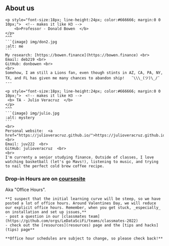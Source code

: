 ## About us
 
````{panels}
<p style="font-size:18px; line-height:24px; color:#666666; margin:0 0 10px;">  <!-- makes it like H3 -->
    <b>Professor - Donald Bowen  </b>
</p>   
^^^
```{image} img/don2.jpg
:alt: me
```
My research: [https://bowen.finance](https://bowen.finance) <br>
Email: deb219 <br>
GitHub: donbowen <br> 
<br>
Somehow, I am still a Lions fan, even though stints in AZ, CA, PA, NY, TX, and FL has given me many chances to abandon ship!   ¯\\\_(ツ)\_/¯
---

<p style="font-size:18px; line-height:24px; color:#666666; margin:0 0 10px;">  <!-- makes it like H3 -->
 <b> TA - Julio Veracruz  </b>
</p>
^^^
```{image} img/julio.jpg
:alt: mystery
```
<br>
Personal website:  <a href="https://julioveracruz.github.io/">https://julioveracruz.github.io/</a> <br>
Email: juv222  <br>
GitHub: julioveracruz  <br> 
<br>
I'm currenty a senior studying finance. Outside of classes, I love watching basketball (let's go Mavs!), listening to music, and trying to nail the perfect cold brew coffee recipe. 
````

### Drop-in Hours are on [coursesite](https://coursesite.lehigh.edu/course/view.php?id=236371)

Aka "Office Hours". 

```{note}  
**I suspect that the initial learning curve will be steep, so we have posted a lot of office hours. Around Valentines Day, we will reduce our explicit office hours. Remember, when you get stuck, _especially_ on installation and set up issues,**
- post a question in our [classmates team](https://github.com/orgs/LeDataSciFi/teams/classmates-2022)
- check out the [resources](resources) page and the [tips and hacks](tips) page**

**Office hour schedules are subject to change, so please check back!** 
```


